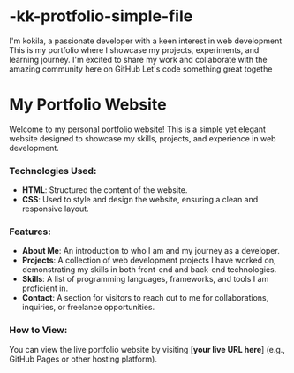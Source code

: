 # -kk-protfolio-simple-file
I'm kokila, a passionate developer with a keen interest in  web development This is my portfolio where I showcase my projects, experiments, and learning journey. I'm excited to share my work and collaborate with the amazing community here on GitHub Let's code something great togethe
# My Portfolio Website

Welcome to my personal portfolio website! This is a simple yet elegant website designed to showcase my skills, projects, and experience in web development.

### Technologies Used:
- **HTML**: Structured the content of the website.
- **CSS**: Used to style and design the website, ensuring a clean and responsive layout.

### Features:
- **About Me**: An introduction to who I am and my journey as a developer.
- **Projects**: A collection of web development projects I have worked on, demonstrating my skills in both front-end and back-end technologies.
- **Skills**: A list of programming languages, frameworks, and tools I am proficient in.
- **Contact**: A section for visitors to reach out to me for collaborations, inquiries, or freelance opportunities.

### How to View:
You can view the live portfolio website by visiting [**your live URL here**] (e.g., GitHub Pages or other hosting platform).

